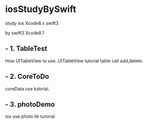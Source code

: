 # iosStudyBySwift
study ios Xcode8.x swift3

 by swift3 Xcode8.1
## - 1. TableTest
How UITableView to use. UITableView tutorial
table cell add,delete.

## - 2. CoreToDo
coreData use tutorial.

## - 3. photoDemo
ios use photo lib turorial